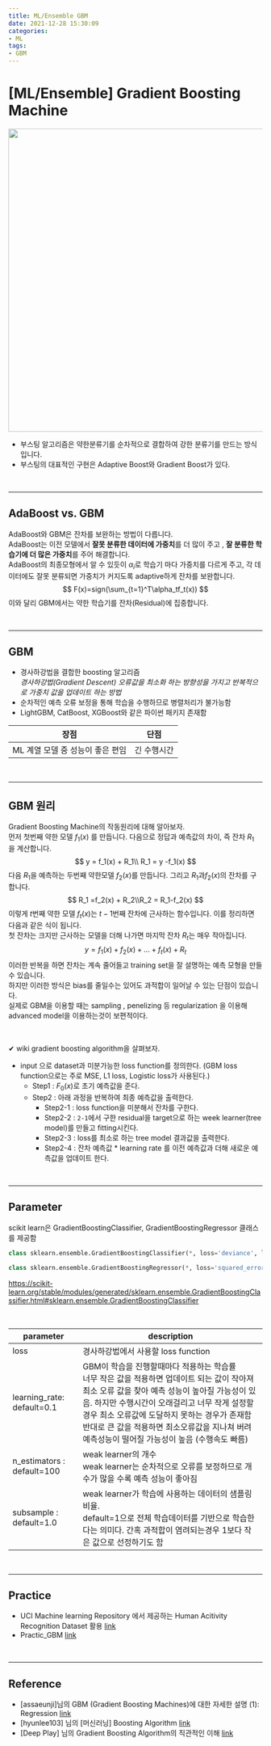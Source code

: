 ```yaml
---
title: ML/Ensemble GBM
date: 2021-12-28 15:30:09
categories:
- ML
tags:
- GBM
---
```


# [ML/Ensemble] Gradient Boosting Machine

<img src = "https://drive.google.com/uc?export=download&id=1b9ENW4zjogz7Hlkl06d-t2XGdn0Knj6f" width="600px">



- 부스팅 알고리즘은  약한분류기를 순차적으로 결합하여 강한 분류기를 만드는 방식입니다.
- 부스팅의 대표적인 구현은 Adaptive Boost와  Gradient Boost가 있다.

<br>

-----------

## AdaBoost vs. GBM

AdaBoost와 GBM은 잔차를 보완하는 방법이 다릅니다. <br>AdaBoost는 이전 모델에서 **잘못 분류한 데이터에 가중치**를 더 많이 주고 , **잘 분류한 학습기에 더  많은 가중치**를 주어 해결합니다. <br>AdaBoost의 최종모형에서 알 수 있듯이 $\alpha_i$로 학습기 마다 가중치를 다르게 주고, 각 데이터에도 잘못 분류되면 가중치가 커지도록 adaptive하게 잔차를 보완합니다.
$$
F(x)=sign(\sum_{t=1}^T\alpha_tf_t(x))
$$
이와 달리 GBM에서는 약한 학습기를 잔차(Residual)에 집중합니다.

<br>

------------------

## GBM

- 경사하강법을 결합한 boosting 알고리즘 <br>*경사하강법(Gradient Descent) 오류값을 최소화 하는 방향성을 가지고 반복적으로 가중치 값을 업데이트 하는 방법*
- 순차적인 예측 오류 보정을 통해 학습을 수행하므로 병렬처리가 불가능함
- LightGBM, CatBoost, XGBoost와 같은 파이썬 패키지 존재함

| 장점                             | 단점        |
| -------------------------------- | ----------- |
| ML 계열 모델 중 성능이 좋은 편임 | 긴 수행시간 |

<br>

----------------

## GBM 원리

Gradient Boosting Machine의 작동원리에 대해 알아보자.<br>먼저 첫번째 약한 모델 $f_1(x)$ 를 만듭니다. 다음으로 정답과 예측값의 차이, 즉 잔차 $R_1$ 을 계산합니다.
$$
y = f_1(x) + R_1\\
R_1 = y -f_1(x)
$$
다음 $R_1$을 예측하는 두번째 약한모델 $f_2(x)$를 만듭니다.  그리고 $R_1$과$f_2(x)$의 잔차를 구합니다.
$$
R_1 =f_2(x) + R_2\\R_2 = R_1-f_2(x)
$$
이렇게 $t$번째 약한 모델 $f_t(x)$는 $t-1$번째 잔차에 근사하는 함수입니다. 이를 정리하면 다음과 같은 식이 됩니다.  <br>첫 잔차는 크지만 근사하는 모델을 더해 나가면 마지막 잔차 $R_t$는 매우 작아집니다.  
$$
y= f_1(x) + f_2(x) + ... +f_t(x)+R_t
$$
이러한 반복을 하면 잔차는 계속 줄어들고 training set을 잘 설명하는 예측 모형을 만들 수 있습니다. <br>하지만 이러한 방식은 bias를 줄일수는 있어도 과적합이 일어날 수 있는 단점이 있습니다. <br>실제로 GBM을 이용할 때는 sampling , penelizing 등 regularization 을 이용해 advanced model을 이용하는것이 보편적이다. 

<Br>

✔ wiki gradient boosting algorithm을 살펴보자.

- input 으로 dataset과 미분가능한 loss function를 정의한다. (GBM loss function으로는 주로 MSE, L1 loss, Logistic loss가 사용된다.) 
  - Step1 : $F_0(x)$로 초기 예측값을 준다.
  - Step2 : 아래 과정을 반복하여 최종 예측값을 출력한다.
    - Step2-1 : loss function을 미분해서 잔차를 구한다. 
    - Step2-2 : `2-1`에서 구한  residual을 target으로 하는 week learner(tree model)를 만들고 fitting시킨다.
    - Step2-3 : loss를 최소로 하는 tree model 결과값을 출력한다.
    - Step2-4 : 잔차 예측값 * learning rate 를 이전 예측값과 더해 새로운 예측값을 업데이트 한다.

<br>

--------

##  Parameter

scikit learn은 GradientBoostingClassifier, GradientBoostingRegressor 클래스를 제공함

```python
class sklearn.ensemble.GradientBoostingClassifier(*, loss='deviance', learning_rate=0.1, n_estimators=100, subsample=1.0, criterion='friedman_mse', min_samples_split=2, min_samples_leaf=1, min_weight_fraction_leaf=0.0, max_depth=3, min_impurity_decrease=0.0, init=None, random_state=None, max_features=None, verbose=0, max_leaf_nodes=None, warm_start=False, validation_fraction=0.1, n_iter_no_change=None, tol=0.0001, ccp_alpha=0.0)

class sklearn.ensemble.GradientBoostingRegressor(*, loss='squared_error', learning_rate=0.1, n_estimators=100, subsample=1.0, criterion='friedman_mse', min_samples_split=2, min_samples_leaf=1, min_weight_fraction_leaf=0.0, max_depth=3, min_impurity_decrease=0.0, init=None, random_state=None, max_features=None, alpha=0.9, verbose=0, max_leaf_nodes=None, warm_start=False, validation_fraction=0.1, n_iter_no_change=None, tol=0.0001, ccp_alpha=0.0)
```

https://scikit-learn.org/stable/modules/generated/sklearn.ensemble.GradientBoostingClassifier.html#sklearn.ensemble.GradientBoostingClassifier

<br>

| parameter                   | description                                                  |
| --------------------------- | ------------------------------------------------------------ |
| loss                        | 경사하강법에서 사용할 loss function                          |
| learning_rate:  default=0.1 | GBM이 학습을 진행할때마다 적용하는 학습률<Br>너무 작은 값을 적용하면 업데이트 되는 값이 작아져 최소 오류 값을 찾아 예측 성능이 높아질 가능성이 있음. 하지만 수행시간이 오래걸리고  너무 작게 설정할경우 최소 오류값에 도달하지 못하는 경우가 존재함 <br>반대로 큰 값을 적용하면 최소오류값을 지나쳐 버려 예측성능이 떨어질 가능성이 높음 (수행속도 빠름) |
| n_estimators : default=100  | weak learner의 개수<br>weak learner는 순차적으로 오류를 보정하므로 개수가 많을 수록 예측 성능이 좋아짐 |
| subsample : default=1.0     | weak learner가 학습에 사용하는 데이터의 샘플링 비율. <br>default=1으로 전체 학습데이터를 기반으로 학습한다는 의미다. 간혹 과적합이 염려되는경우 1보다 작은 값으로 선정하기도 함 |

<br>

--------------------

## Practice

- UCI Machine learning Repository 에서 제공하는 Human Acitivity Recognition Dataset 활용 [link](https://github.com/ominiv/Practice_ML/blob/master/UCI_Human_activity_dataset.ipynb)
- Practic_GBM [link](https://github.com/ominiv/Practice_ML/blob/master/Practice/Practice%20GBM.ipynb)

<br>

-----

## Reference

- [assaeunji]님의 GBM (Gradient Boosting Machines)에 대한 자세한 설명 (1): Regression  [link](https://assaeunji.github.io/machine%20learning/2020-09-05-gbm/)
- [hyunlee103] 님의 [머신러닝] Boosting Algorithm  [link](https://hyunlee103.tistory.com/25)
- [Deep Play] 님의 Gradient Boosting Algorithm의 직관적인 이해 [link](https://3months.tistory.com/368)

